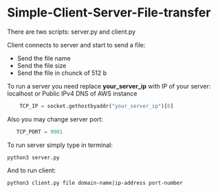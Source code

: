 # Simple-Client-Server-File-transfer

There are two scripts: server.py and client.py

Client connects to server and start to send a file:

+ Send the file name
+ Send the file size
+ Send the file in chunck of 512 b

To run a server you need replace **your_server_ip** with IP of your server: localhost or Public IPv4 DNS of AWS instance

```python
    TCP_IP = socket.gethostbyaddr("your_server_ip")[0]
```

Also you may change server port:

```python
   TCP_PORT = 9001
```

To run server simply type in terminal:

```
python3 server.py
```

And to run client:

```
python3 client.py file domain-name|ip-address port-number
```
